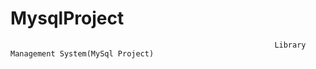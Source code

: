 # MysqlProject
                                                               
                                                               
                                                               
                                                               Library Management System(MySql Project)


